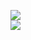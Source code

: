 [![](https://img.shields.io/badge/Made%20With-Github%20Spray-lightgrey.svg?style=for-the-badge&logo=github)](https://github.com/Annihil/github-spray#13452)  
[![](https://i.imgur.com/2DrTn0Z.gif)](https://github.com/Annihil/github-spray)